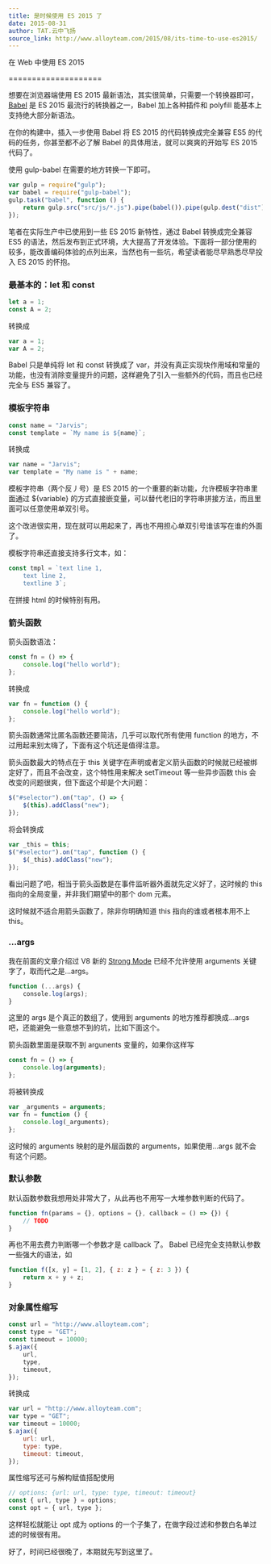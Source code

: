 ```yaml
---
title: 是时候使用 ES 2015 了
date: 2015-08-31
author: TAT.云中飞扬
source_link: http://www.alloyteam.com/2015/08/its-time-to-use-es2015/
---
```


在 Web 中使用 ES 2015  

====================

想要在浏览器端使用 ES 2015 最新语法，其实很简单，只需要一个转换器即可，[Babel](https://babeljs.io/) 是 ES 2015 最流行的转换器之一，Babel 加上各种插件和 polyfill 能基本上支持绝大部分新语法。

在你的构建中，插入一步使用 Babel 将 ES 2015 的代码转换成完全兼容 ES5 的代码的任务，你甚至都不必了解 Babel 的具体用法，就可以爽爽的开始写 ES 2015 代码了。

使用 gulp-babel 在需要的地方转换一下即可。

```javascript
var gulp = require("gulp");
var babel = require("gulp-babel");
gulp.task("babel", function () {
    return gulp.src("src/js/*.js").pipe(babel()).pipe(gulp.dest("dist"));
});
```

笔者在实际生产中已使用到一些 ES 2015 新特性，通过 Babel 转换成完全兼容 ES5 的语法，然后发布到正式环境，大大提高了开发体验。下面将一部分使用的较多，能改善编码体验的点列出来，当然也有一些坑，希望读者能尽早熟悉尽早投入 ES 2015 的怀抱。

### 最基本的：let 和 const

```javascript
let a = 1;
const A = 2;
```

转换成

```javascript
var a = 1;
var A = 2;
```

Babel 只是单纯将 let 和 const 转换成了 var，并没有真正实现块作用域和常量的功能，也没有消除变量提升的问题，这样避免了引入一些额外的代码，而且也已经完全与 ES5 兼容了。

### 模板字符串

```javascript
const name = "Jarvis";
const template = `My name is ${name}`;
```

转换成

```javascript
var name = "Jarvis";
var template = "My name is " + name;
```

模板字符串（两个反丿号）是 ES 2015 的一个重要的新功能，允许模板字符串里面通过 ${variable} 的方式直接嵌变量，可以替代老旧的字符串拼接方法，而且里面可以任意使用单双引号。

这个改进很实用，现在就可以用起来了，再也不用担心单双引号谁该写在谁的外面了。

模板字符串还直接支持多行文本，如：

```javascript
const tmpl = `text line 1,
    text line 2,
    textline 3`;
```

在拼接 html 的时候特别有用。

### 箭头函数

箭头函数语法：

```javascript
const fn = () => {
    console.log("hello world");
};
```

转换成

```javascript
var fn = function () {
    console.log("hello world");
};
```

箭头函数通常比匿名函数还要简洁，几乎可以取代所有使用 function 的地方，不过用起来别太嗨了，下面有这个坑还是值得注意。

箭头函数最大的特点在于 this 关键字在声明或者定义箭头函数的时候就已经被绑定好了，而且不会改变，这个特性用来解决 setTimeout 等一些异步函数 this 会改变的问题很爽，但下面这个却是个大问题：

```javascript
$("#selector").on("tap", () => {
    $(this).addClass("new");
});
```

将会转换成

```javascript
var _this = this;
$("#selector").on("tap", function () {
    $(_this).addClass("new");
});
```

看出问题了吧，相当于箭头函数是在事件监听器外面就先定义好了，这时候的 this 指向的全局变量，并非我们期望中的那个 dom 元素。

这时候就不适合用箭头函数了，除非你明确知道 this 指向的谁或者根本用不上 this。

### ...args

我在前面的文章介绍过 V8 新的 [Strong Mode](http://www.alloyteam.com/2015/06/strong-mode-jie-shao/) 已经不允许使用 arguments 关键字了，取而代之是...args。

```javascript
function (...args) {
    console.log(args);
}
```

这里的 args 是个真正的数组了，使用到 arguments 的地方推荐都换成...args 吧，还能避免一些意想不到的坑，比如下面这个。

箭头函数里面是获取不到 argunents 变量的，如果你这样写

```javascript
const fn = () => {
    console.log(arguments);
};
```

将被转换成

```javascript
var _arguments = arguments;
var fn = function () {
    console.log(_arguments);
};
```

这时候的 arguments 映射的是外层函数的 arguments，如果使用...args 就不会有这个问题。

### 默认参数

默认函数参数我想用处非常大了，从此再也不用写一大堆参数判断的代码了。

```javascript
function fn(params = {}, options = {}, callback = () => {}) {
    // TODO
}
```

再也不用去费力判断哪一个参数才是 callback 了。 Babel 已经完全支持默认参数一些强大的语法，如

```javascript
function f([x, y] = [1, 2], { z: z } = { z: 3 }) {
    return x + y + z;
}
```

### 对象属性缩写

```javascript
const url = "http://www.alloyteam.com";
const type = "GET";
const timeout = 10000;
$.ajax({
    url,
    type,
    timeout,
});
```

转换成

```javascript
var url = "http://www.alloyteam.com";
var type = "GET";
var timeout = 10000;
$.ajax({
    url: url,
    type: type,
    timeout: timeout,
});
```

属性缩写还可与解构赋值搭配使用

```javascript
// options: {url: url, type: type, timeout: timeout}
const { url, type } = options;
const opt = { url, type };
```

这样轻松就能让 opt 成为 options 的一个子集了，在做字段过滤和参数白名单过滤的时候很有用。

好了，时间已经很晚了，本期就先写到这里了。